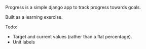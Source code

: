 Progress is a simple django app to track progress towards goals.

Built as a learning exercise.

Todo:

*    Target and current values (rather than a flat percentage).
*    Unit labels
